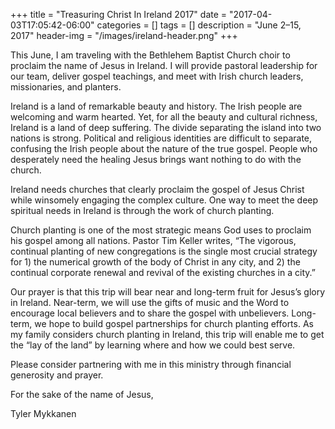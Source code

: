+++
title = "Treasuring Christ In Ireland 2017"
date = "2017-04-03T17:05:42-06:00"
categories = []
tags = []
description = "June 2–15, 2017"
header-img = "/images/ireland-header.png"
+++

This June, I am traveling with the Bethlehem Baptist Church choir to proclaim the name of Jesus in Ireland. I will provide pastoral leadership for our team, deliver gospel teachings, and meet with Irish church leaders, missionaries, and planters.

Ireland is a land of remarkable beauty and history. The Irish people are welcoming and warm hearted. Yet, for all the beauty and cultural richness, Ireland is a land of deep suffering. The divide separating the island into two nations is strong. Political and religious identities are difficult to separate, confusing the Irish people about the nature of the true gospel. People who desperately need the healing Jesus brings want nothing to do with the church.

Ireland needs churches that clearly proclaim the gospel of Jesus Christ while winsomely engaging the complex culture. One way to meet the deep spiritual needs in Ireland is through the work of church planting.

Church planting is one of the most strategic means God uses to proclaim his gospel among all nations. Pastor Tim Keller writes, “The vigorous, continual planting of new congregations is the single most crucial strategy for 1) the numerical growth of the body of Christ in any city, and 2) the continual corporate renewal and revival of the existing churches in a city.”

Our prayer is that this trip will bear near and long-term fruit for Jesus’s glory in Ireland. Near-term, we will use the gifts of music and the Word to encourage local believers and to share the gospel with unbelievers. Long-term, we hope to build gospel partnerships for church planting efforts. As my family considers church planting in Ireland, this trip will enable me to get the “lay of the land” by learning where and how we could best serve.

Please consider partnering with me in this ministry through financial generosity and prayer.

For the sake of the name of Jesus,

Tyler Mykkanen
